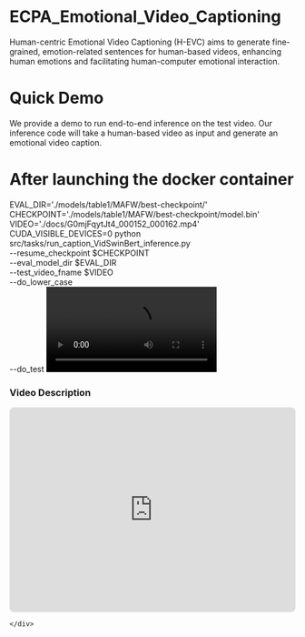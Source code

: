 # ECPA_Emotional_Video_Captioning
Human-centric Emotional Video Captioning (H-EVC) aims to generate fine-grained, emotion-related sentences for human-based videos, enhancing human emotions and facilitating human-computer emotional interaction.
# Quick Demo
We provide a demo to run end-to-end inference on the test video. Our inference code will take a human-based video as input and generate an emotional video caption.
# After launching the docker container 
EVAL_DIR='./models/table1/MAFW/best-checkpoint/'
CHECKPOINT='./models/table1/MAFW/best-checkpoint/model.bin'
VIDEO='./docs/G0mjFqytJt4_000152_000162.mp4'
CUDA_VISIBLE_DEVICES=0 python src/tasks/run_caption_VidSwinBert_inference.py \
       --resume_checkpoint $CHECKPOINT  \
       --eval_model_dir $EVAL_DIR \
       --test_video_fname $VIDEO \
       --do_lower_case \
       --do_test 
 <video controls src="https://github.com/virtuesvvy/ECPA_Emotional_Video_Captioning/blob/master/samples/00721.mp4" title="Title"></video>
<!DOCTYPE html>
<html lang="en">
<head>
    <meta charset="UTF-8">
    <meta name="viewport" content="width=device-width, initial-scale=1.0">
    <title>Video Embed</title>
</head>
<body>
    <div>
        <h3>Video Description</h3>
        <iframe width="640" height="360" src="https://youtu.be/AtGwEnN-5zk?si=lQX1nusmo2MWOz66" frameborder="0" allow="accelerometer; autoplay; clipboard-write; encrypted-media; gyroscope; picture-in-picture" allowfullscreen style="max-width: 100%; border-radius: 8px;"></iframe>
       
    </div>
</body>
</html>


